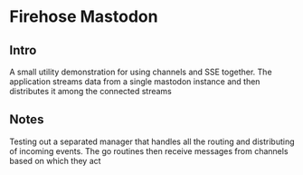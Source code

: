 # Firehose Mastodon

## Intro
A small utility demonstration for using channels and SSE together.
The application streams data from a single mastodon instance and then distributes it among the connected streams

## Notes
Testing out a separated manager that handles all the routing and distributing of incoming events.
The go routines then receive messages from channels based on which they act
